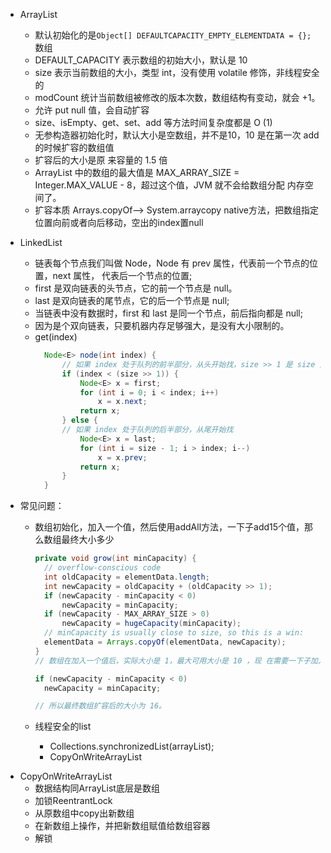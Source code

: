 * ArrayList

  * 默认初始化的是`Object[] DEFAULTCAPACITY_EMPTY_ELEMENTDATA = {};` 数组
  * DEFAULT\_CAPACITY 表示数组的初始大小，默认是 10
  * size 表示当前数组的大小，类型 int，没有使用 volatile 修饰，非线程安全的
  * modCount 统计当前数组被修改的版本次数，数组结构有变动，就会 +1。
  * 允许 put null 值，会自动扩容
  * size、isEmpty、get、set、add 等方法时间复杂度都是 O \(1\)
  * 无参构造器初始化时，默认大小是空数组，并不是10，10 是在第一次 add 的时候扩容的数组值
  * 扩容后的大小是原 来容量的 1.5 倍
  * ArrayList 中的数组的最大值是 MAX\_ARRAY\_SIZE = Integer.MAX\_VALUE - 8，超过这个值，JVM 就不会给数组分配 内存空间了。
  * 扩容本质  Arrays.copyOf——&gt; System.arraycopy native方法，把数组指定位置向前或者向后移动，空出的index置null

* LinkedList

  * 链表每个节点我们叫做 Node，Node 有 prev 属性，代表前一个节点的位置，next 属性， 代表后一个节点的位置;
  * first 是双向链表的头节点，它的前一个节点是 null。
  * last 是双向链表的尾节点，它的后一个节点是 null;
  * 当链表中没有数据时，first 和 last 是同一个节点，前后指向都是 null; 
  * 因为是个双向链表，只要机器内存足够强大，是没有大小限制的。
  * get\(index\)
    ```java
      Node<E> node(int index) {
          // 如果 index 处于队列的前半部分，从头开始找，size >> 1 是 size 除以 2 的意思。
          if (index < (size >> 1)) {
              Node<E> x = first;
              for (int i = 0; i < index; i++)
                  x = x.next;
              return x;
          } else {
          // 如果 index 处于队列的后半部分，从尾开始找
              Node<E> x = last;
              for (int i = size - 1; i > index; i--)
                  x = x.prev;
              return x;
          }
      }
    ```

* 常见问题：

  * 数组初始化，加入一个值，然后使用addAll方法，一下子add15个值，那么数组最终大小多少

    ```java
    private void grow(int minCapacity) {
      // overflow-conscious code
      int oldCapacity = elementData.length;
      int newCapacity = oldCapacity + (oldCapacity >> 1);
      if (newCapacity - minCapacity < 0)
          newCapacity = minCapacity;
      if (newCapacity - MAX_ARRAY_SIZE > 0)
          newCapacity = hugeCapacity(minCapacity);
      // minCapacity is usually close to size, so this is a win:
      elementData = Arrays.copyOf(elementData, newCapacity);
    }
    // 数组在加入一个值后，实际大小是 1，最大可用大小是 10 ，现 在需要一下子加入 15 个值，那我们期望数组的大小值就是 16，此时数组最大可用大小只有 10，明显不够，需要扩容，扩容后的大小是:10 + 10 /2 = 15，这时候发现扩容后的大小仍 然不到我们期望的值 16,

    if (newCapacity - minCapacity < 0)
      newCapacity = minCapacity;

    // 所以最终数组扩容后的大小为 16。
    ```

  * 线程安全的list
    * Collections.synchronizedList\(arrayList\);
    * CopyOnWriteArrayList


- CopyOnWriteArrayList
    - 数据结构同ArrayList底层是数组
    - 加锁ReentrantLock
    - 从原数组中copy出新数组
    - 在新数组上操作，并把新数组赋值给数组容器
    - 解锁


